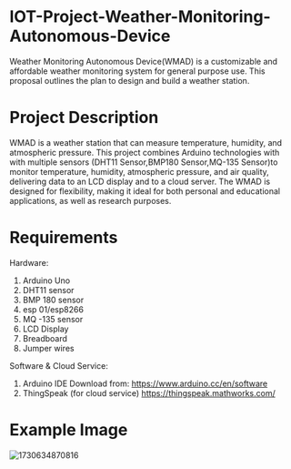 # IOT-Project-Weather-Monitoring-Autonomous-Device
Weather Monitoring Autonomous Device(WMAD) is a customizable and affordable weather monitoring system for general purpose use. This proposal outlines the plan to design and build a weather station.
# Project Description
WMAD is a weather station that can measure temperature, humidity, and atmospheric pressure. This project combines Arduino technologies with with multiple sensors (DHT11 Sensor,BMP180 Sensor,MQ-135 Sensor)to monitor temperature, humidity, atmospheric pressure, and air quality, delivering data to an LCD display and to a cloud server. The WMAD is designed for flexibility, making it ideal for both personal and educational applications, as well as research purposes.
# Requirements
Hardware:
1. Arduino Uno
2. DHT11 sensor
3. BMP 180 sensor
4. esp 01/esp8266
5. MQ -135 sensor
6. LCD Display
7. Breadboard
8. Jumper wires

Software & Cloud Service:
1. Arduino IDE Download from: https://www.arduino.cc/en/software
2. ThingSpeak (for cloud service) https://thingspeak.mathworks.com/
# Example Image
![1730634870816](https://github.com/user-attachments/assets/16f6a879-3c41-4bfc-81ae-07c5d4f6f977)
